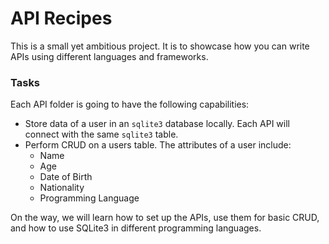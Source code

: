 # API Recipes

This is a small yet ambitious project. It is to showcase how you can write APIs using different languages and frameworks.

### Tasks

Each API folder is going to have the following capabilities:

* Store data of a user in an `sqlite3` database locally. Each API will connect with the same `sqlite3` table.
* Perform CRUD on a users table. The attributes of a user include:
  * Name
  * Age
  * Date of Birth
  * Nationality
  * Programming Language

On the way, we will learn how to set up the APIs, use them for basic CRUD, and how to use SQLite3 in different programming languages.


